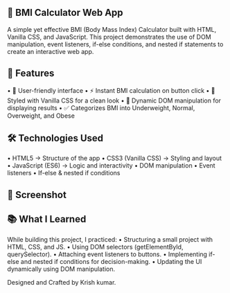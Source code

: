 ## 🧮 BMI Calculator Web App

A simple yet effective BMI (Body Mass Index) Calculator built with HTML, Vanilla CSS, and JavaScript. This project demonstrates the use of DOM manipulation, event listeners, if-else conditions, and nested if statements to create an interactive web app.

## 🚀 Features

• 📱 User-friendly interface
• ⚡ Instant BMI calculation on button click
• 🎨 Styled with Vanilla CSS for a clean look
• 🔄 Dynamic DOM manipulation for displaying results
• ✅ Categorizes BMI into Underweight, Normal, Overweight, and Obese

## 🛠️ Technologies Used

• HTML5 → Structure of the app
• CSS3 (Vanilla CSS) → Styling and layout
• JavaScript (ES6) → Logic and interactivity
• DOM manipulation
• Event listeners
• If-else & nested if conditions

## 📸 Screenshot

## 📚 What I Learned

While building this project, I practiced:
• Structuring a small project with HTML, CSS, and JS.
• Using DOM selectors (getElementById, querySelector).
• Attaching event listeners to buttons.
• Implementing if-else and nested if conditions for decision-making.
• Updating the UI dynamically using DOM manipulation.

Designed and Crafted by Krish kumar.
